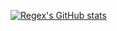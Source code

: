 [![Regex's GitHub stats](https://github-readme-stats.vercel.app/api?username=REGEX777)](https://github.com/REGEX777/github-readme-stats)
